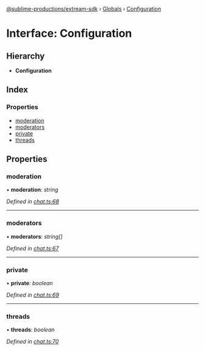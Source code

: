 [@sublime-productions/extream-sdk](../README.md) › [Globals](../globals.md) › [Configuration](configuration.md)

# Interface: Configuration

## Hierarchy

* **Configuration**

## Index

### Properties

* [moderation](configuration.md#moderation)
* [moderators](configuration.md#moderators)
* [private](configuration.md#private)
* [threads](configuration.md#threads)

## Properties

###  moderation

• **moderation**: *string*

*Defined in [chat.ts:68](https://github.com/Extream-SaaS/ex-sdk/blob/1dafdd0/src/chat.ts#L68)*

___

###  moderators

• **moderators**: *string[]*

*Defined in [chat.ts:67](https://github.com/Extream-SaaS/ex-sdk/blob/1dafdd0/src/chat.ts#L67)*

___

###  private

• **private**: *boolean*

*Defined in [chat.ts:69](https://github.com/Extream-SaaS/ex-sdk/blob/1dafdd0/src/chat.ts#L69)*

___

###  threads

• **threads**: *boolean*

*Defined in [chat.ts:70](https://github.com/Extream-SaaS/ex-sdk/blob/1dafdd0/src/chat.ts#L70)*

